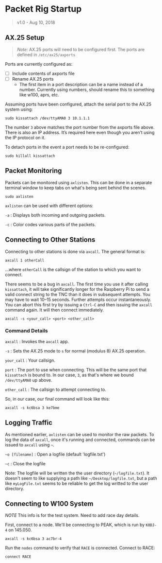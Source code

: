 # Packet Rig Startup
> v1.0 - Aug 10, 2018

## AX.25 Setup

> *Note:* AX.25 ports will need to be configured first. The ports are defined in `/etc/ax25/axports`

Ports are currently configured as:

- [ ] Include contents of axports file
- [ ] Rename AX.25 ports
	- The first item in a port description can be a name instead of a number.  Currently using numbers, should rename this to something like w100, aprs, etc.


Assuming ports have been configured, attach the serial port to the AX.25 system using:

```
sudo kissattach /dev/ttyAMA0 3 10.1.1.1
```

The number `3` above matches the port number from the axports file above. There is also an IP address. It’s required here even though you aren’t using the IP protocol on it.

To detach ports in the event a port needs to be re-configured:

```
sudo killall kissattach
```

## Packet Monitoring

Packets can be monitored using `axlisten`. This can be done in a separate terminal window to keep tabs on what's being sent behind the scenes.

```
sudo axlisten
```

`axlisten` can be used with different options:


`-a`
: Displays both incoming and outgoing packets.

`-c`
: Color codes various parts of the packets.


## Connecting to Other Stations

Connecting to other stations is done via `axcall`. The general format is:

```
axcall 1 otherCall
```

…where `otherCall` is the callsign of the station to which you want to connect. 

There seems to be a bug in `axcall`. The first time you use it after calling `kissattach`, it will take significantly longer for the Raspberry Pi to send a valid connect string to the TNC than it does in subsequent attempts. You may have to wait 10–15 seconds. Further attempts occur instantaneously. You can abort this first try by issuing a `Ctrl-C` and then issuing the `axcall` command again. It will then connect immediately.

```
axcall -s <your_call> <port> <other_call>
```

### Command Details

`axcall`
: Invokes the `axcall` app.

`-s`
: Sets the AX.25 mode to `s` for normal (modulus 8) AX.25 operation.

`your_call`
: Your callsign.

`port`
: The port to use when connecting. This will be the same port that `kissattach` is bound to. In our case, `3`, as that's where we bound `/dev/ttyAMA0` up above.

`other_call`
: The callsign to attempt connecting to.


So, in our case, our final command will look like this:

```
axcall -s kc6bsa 3 ke7bme
```

## Logging Traffic

As mentioned earlier, `axlisten` can be used to monitor the raw packets. To log the data of `axcall`, once it's running and connected, commands can be issued to `axcall` using `~`.

`~o [filename]`
: Open a logfile (default 'logfile.txt')

`~c`
: Close the logfile

Note: The logfile will be written the the user directory (`~/logfile.txt`). It doesn't seem to like supplying a path like `~/Desktop/logfile.txt`, but a path like `myLogFile.txt` seems to be reliable to get the log writted to the user directory.


## Connecting to W100 System

*NOTE* This info is for the test system. Need to add race day details.

First, connect to a node. We'll be connecting to PEAK, which is run by `K0DJ-4` on 145.050.

```
axcall -s kc6bsa 3 ac7br-4
```

Run the `nodes` command to verify that `RACE` is connected. Connect to RACE:

```
connect RACE
```